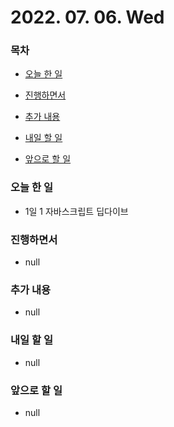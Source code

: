 # 2022. 07. 06. Wed

### 목차

- [오늘 한 일](#오늘-한-일)

- [진행하면서](#진행하면서)

- [추가 내용](#추가-내용)

- [내일 할 일](#내일-할-일)

- [앞으로 할 일](#앞으로-할-일)

### 오늘 한 일

- 1일 1 자바스크립트 딥다이브

### 진행하면서

- null

### 추가 내용

- null

### 내일 할 일

- null

### 앞으로 할 일

- null

<br><br>
